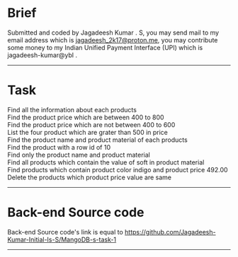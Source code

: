 # Brief 

Submitted and coded by Jagadeesh Kumar . S, you may send mail to my email address which is jagadeesh_2k17@proton.me, you may contribute some money to my Indian Unified Payment Interface (UPI) which is jagadeesh-kumar@ybl .

<hr/>

# Task

Find all the information about each products<br/>
Find the product price which are between 400 to 800<br/>
Find the product price which are not between 400 to 600<br/>
List the four product which are grater than 500 in price <br/>
Find the product name and product material of each products<br/>
Find the product with a row id of 10<br/>
Find only the product name and product material<br/>
Find all products which contain the value of soft in product material <br/>
Find products which contain product color indigo  and product price 492.00<br/>
Delete the products which product price value are same<br/>

<hr/>

# Back-end Source code

Back-end Source code's link is equal to https://github.com/Jagadeesh-Kumar-Initial-Is-S/MangoDB-s-task-1

<hr/>

